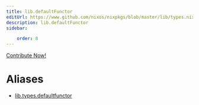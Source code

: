 ```yaml
---
title: lib.defaultFunctor
editUrl: https://www.github.com/nixos/nixpkgs/blob/master/lib/types.nix#L99C20
description: lib.defaultFunctor
sidebar:

    order: 8
---
```


<a href="https://www.github.com/nixos/nixpkgs/blob/master/lib/types.nix#L99C20">Contribute Now!</a>


# Aliases

- [lib.types.defaultfunctor](/nix-doc-comments/reference/lib/types/lib-types-defaultfunctor)


